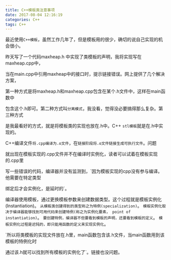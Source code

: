 ```yaml
---
title: C++模板类注意事项
date: 2017-08-04 12:16:19
categories: C++
tags: C++
---
```

最近使用`C++模板`，虽然工作几年了，但是模板用的很少，确切的说自己实现的机会很小。

昨天写了一个代码maxheap.h 中实现了类模板的声明，我将实现写在maxheap.cpp中，

当在main.cpp中引用maxheap中的接口时，提示链接错误。网上提供了几个解决方案，

第一种方式是将maxheap.h和maxheap.cpp包含在某个.h文件中，这样在main函数中

包含这个.h即可。第二种方式叫`分离模式`，我没看，觉得没必要搞得那么复杂。第三种方式

是我最看好的方式，就是将模板类的实现也放在.h中。C++ `stl模板`就是在.h中实现的。
<!--more-->
 

C++编译文件`将.cpp编译为.o文件`，在`链接阶段将.o文件链接生成可执行文件`。问题

就出现在模板实现的.cpp文件并不在编译时实例化，读者可以试着在模板实现的.cpp里

写一些错误的代码，编译器并没有监测到，`因为模板实现的cpp没有参与编译。他需要在特定类型

绑定后才会实例化，是延时的`。

 

编译器使用模板，通过更换模板参数来创建数据类型。这个过程就是模板实例化(Instantiation)。
  `从模板类创建得到的类型称之为特例(specialization)`。 
  `模板实例化取决于编译器能够找到可用代码来创建特例(称之为实例化要素，
  point of instantiation)`。
  `要创建特例，编译器不但要看到模板的声明，还要看到模板的定义`。
  `模板实例化过程是迟钝的，即只能用函数的定义来实现实例化`。

 

`所以将类模板的实现文件放在.h里，main函数包含该.h文件，当main函数用到该模板的特例化时

通过该.h就可以找到所有模板的实例化了`。链接也没问题。